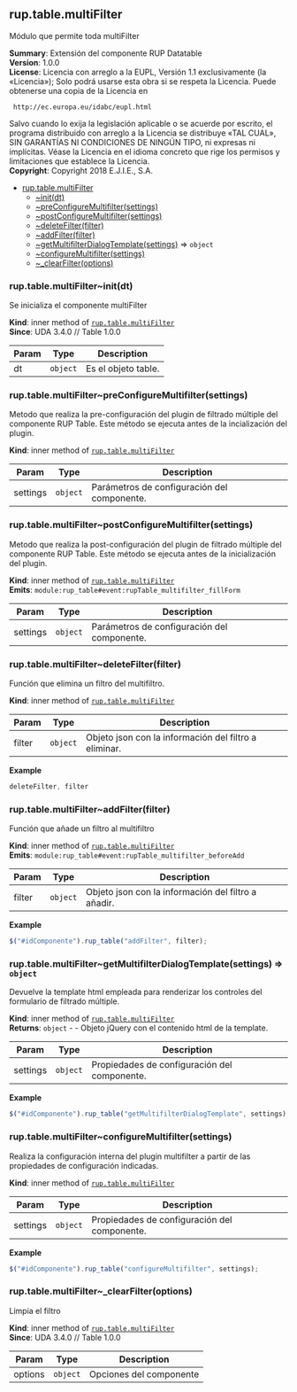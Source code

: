 <a name="module_rup.table.multiFilter"></a>

## rup.table.multiFilter
Módulo que permite toda multiFilter

**Summary**: Extensión del componente RUP Datatable  
**Version**: 1.0.0  
**License**: Licencia con arreglo a la EUPL, Versión 1.1 exclusivamente (la «Licencia»);
Solo podrá usarse esta obra si se respeta la Licencia.
Puede obtenerse una copia de la Licencia en

     http://ec.europa.eu/idabc/eupl.html

Salvo cuando lo exija la legislación aplicable o se acuerde por escrito,
el programa distribuido con arreglo a la Licencia se distribuye «TAL CUAL»,
SIN GARANTÍAS NI CONDICIONES DE NINGÚN TIPO, ni expresas ni implícitas.
Véase la Licencia en el idioma concreto que rige los permisos y limitaciones
que establece la Licencia.  
**Copyright**: Copyright 2018 E.J.I.E., S.A.  

* [rup.table.multiFilter](#module_rup.table.multiFilter)
    * [~init(dt)](#module_rup.table.multiFilter..init)
    * [~preConfigureMultifilter(settings)](#module_rup.table.multiFilter..preConfigureMultifilter)
    * [~postConfigureMultifilter(settings)](#module_rup.table.multiFilter..postConfigureMultifilter)
    * [~deleteFilter(filter)](#module_rup.table.multiFilter..deleteFilter)
    * [~addFilter(filter)](#module_rup.table.multiFilter..addFilter)
    * [~getMultifilterDialogTemplate(settings)](#module_rup.table.multiFilter..getMultifilterDialogTemplate) ⇒ <code>object</code>
    * [~configureMultifilter(settings)](#module_rup.table.multiFilter..configureMultifilter)
    * [~_clearFilter(options)](#module_rup.table.multiFilter.._clearFilter)

<a name="module_rup.table.multiFilter..init"></a>

### rup.table.multiFilter~init(dt)
Se inicializa el componente multiFilter

**Kind**: inner method of [<code>rup.table.multiFilter</code>](#module_rup.table.multiFilter)  
**Since**: UDA 3.4.0 // Table 1.0.0  

| Param | Type | Description |
| --- | --- | --- |
| dt | <code>object</code> | Es el objeto table. |

<a name="module_rup.table.multiFilter..preConfigureMultifilter"></a>

### rup.table.multiFilter~preConfigureMultifilter(settings)
Metodo que realiza la pre-configuración del plugin de filtrado múltiple del componente RUP Table.
Este método se ejecuta antes de la incialización del plugin.

**Kind**: inner method of [<code>rup.table.multiFilter</code>](#module_rup.table.multiFilter)  

| Param | Type | Description |
| --- | --- | --- |
| settings | <code>object</code> | Parámetros de configuración del componente. |

<a name="module_rup.table.multiFilter..postConfigureMultifilter"></a>

### rup.table.multiFilter~postConfigureMultifilter(settings)
Metodo que realiza la post-configuración del plugin de filtrado múltiple del componente RUP Table.
Este método se ejecuta antes de la inicialización del plugin.

**Kind**: inner method of [<code>rup.table.multiFilter</code>](#module_rup.table.multiFilter)  
**Emits**: <code>module:rup\_table#event:rupTable\_multifilter\_fillForm</code>  

| Param | Type | Description |
| --- | --- | --- |
| settings | <code>object</code> | Parámetros de configuración del componente. |

<a name="module_rup.table.multiFilter..deleteFilter"></a>

### rup.table.multiFilter~deleteFilter(filter)
Función que elimina un filtro del multifiltro.

**Kind**: inner method of [<code>rup.table.multiFilter</code>](#module_rup.table.multiFilter)  

| Param | Type | Description |
| --- | --- | --- |
| filter | <code>object</code> | Objeto json con la información del filtro a eliminar. |

**Example**  
```js
deleteFilter, filter
```
<a name="module_rup.table.multiFilter..addFilter"></a>

### rup.table.multiFilter~addFilter(filter)
Función que añade un filtro al multifiltro

**Kind**: inner method of [<code>rup.table.multiFilter</code>](#module_rup.table.multiFilter)  
**Emits**: <code>module:rup\_table#event:rupTable\_multifilter\_beforeAdd</code>  

| Param | Type | Description |
| --- | --- | --- |
| filter | <code>object</code> | Objeto json con la información del filtro a añadir. |

**Example**  
```js
$("#idComponente").rup_table("addFilter", filter);
```
<a name="module_rup.table.multiFilter..getMultifilterDialogTemplate"></a>

### rup.table.multiFilter~getMultifilterDialogTemplate(settings) ⇒ <code>object</code>
Devuelve la template html empleada para renderizar los controles del formulario de filtrado múltiple.

**Kind**: inner method of [<code>rup.table.multiFilter</code>](#module_rup.table.multiFilter)  
**Returns**: <code>object</code> - - Objeto jQuery con el contenido html de la template.  

| Param | Type | Description |
| --- | --- | --- |
| settings | <code>object</code> | Propiedades de configuración del componente. |

**Example**  
```js
$("#idComponente").rup_table("getMultifilterDialogTemplate", settings);
```
<a name="module_rup.table.multiFilter..configureMultifilter"></a>

### rup.table.multiFilter~configureMultifilter(settings)
Realiza la configuración interna del plugin multifilter a partir de las propiedades de configuración indicadas.

**Kind**: inner method of [<code>rup.table.multiFilter</code>](#module_rup.table.multiFilter)  

| Param | Type | Description |
| --- | --- | --- |
| settings | <code>object</code> | Propiedades de configuración del componente. |

**Example**  
```js
$("#idComponente").rup_table("configureMultifilter", settings);
```
<a name="module_rup.table.multiFilter.._clearFilter"></a>

### rup.table.multiFilter~\_clearFilter(options)
Limpia el filtro

**Kind**: inner method of [<code>rup.table.multiFilter</code>](#module_rup.table.multiFilter)  
**Since**: UDA 3.4.0 // Table 1.0.0  

| Param | Type | Description |
| --- | --- | --- |
| options | <code>object</code> | Opciones del componente |

